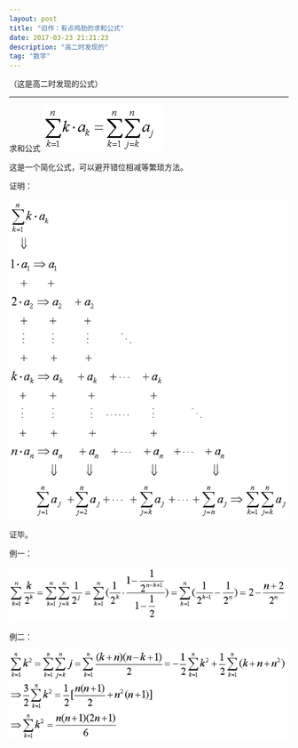 ```yaml
---
layout: post
title: "旧作：有点鸡肋的求和公式"
date: 2017-03-23 21:21:23
description: "高二时发现的"
tag: "数学"
---
```


（这是高二时发现的公式）

---

求和公式 ![](/images/posts/Sum/sum01.png)

这是一个简化公式，可以避开错位相减等繁琐方法。

证明：

![](/images/posts/Sum/sum02.png)

证毕。

例一：

![](/images/posts/Sum/sum03.png)

例二：

![](/images/posts/Sum/sum04.png)

